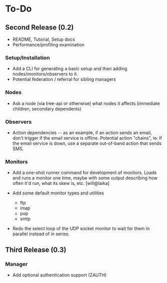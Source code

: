 # To-Do

## Second Release (0.2)

* README, Tutorial, Setup docs
* Performance/profiling examination


### Setup/Installation

* Add a CLI for generating a basic setup and then adding nodes/monitors/observers to it.
* Potential federation / referral for sibling managers

### Nodes

* Ask a node (via tree-api or otherwise) what nodes it affects (immediate children, secondary dependents)

### Observers

 * Action dependencies -- as an example, if an action sends an email, don't trigger if the email service is offline. Potential action "chains", ie: If the email service is down, use a separate out-of-band action that sends SMS.

### Monitors

* Add a one-shot runner command for development of monitors. Loads and runs a monitor one time, maybe with some output describing how often it'd run, what its skew is, etc. [will@laika]

* Add some default monitor types and utilities
  - ftp
  - imap
  - pop
  - smtp

* Redo the select loop of the UDP socket monitor to wait for them in parallel instead of in series.


## Third Release (0.3)

### Manager

* Add optional authentication support (ZAUTH)


